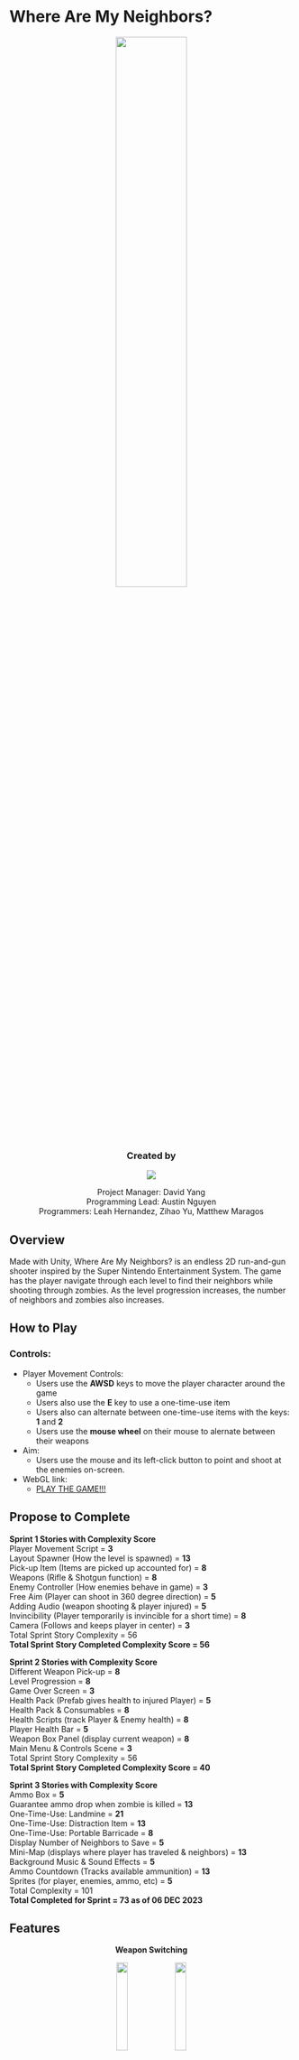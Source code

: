 # Where Are My Neighbors?
<p align=center>
 <img src ="https://github.com/comp159/final-project-2d-2023-gobbledygook-games/assets/127431288/b763d589-70c7-4f59-96f6-c3e277855b84" width = 50%> 
</p>

<h3 align=center><b>Created by</b></h3> 
<p align=center>
<img src="https://github.com/comp159/final-project-2d-2023-gobbledygook-games/assets/127431288/b3ad6fa0-2243-423f-8916-e73cbd423a18">
</p>
<p align=center>
Project Manager: David Yang </br>
Programming Lead: Austin Nguyen </br>
Programmers: Leah Hernandez, Zihao Yu, Matthew Maragos 
</p>


## Overview
Made with Unity, Where Are My Neighbors? is an endless 2D run-and-gun shooter inspired by the Super Nintendo Entertainment System. 
The game has the player navigate through each level to find their neighbors while shooting through zombies. As the level progression increases, the number of neighbors and zombies also increases. </br>

## How to Play
### Controls:
* Player Movement Controls:
  * Users use the **AWSD** keys to move the player character around the game
  * Users also use the **E** key to use a one-time-use item
  * Users also can alternate between one-time-use items with the keys: **1** and **2**
  * Users use the **mouse wheel** on their mouse to alernate between their weapons
* Aim:
  * Users use the mouse and its left-click button to point and shoot at the enemies on-screen.
* WebGL link:
  * [PLAY THE GAME!!!](https://comp159.github.io/final-project-2d-2023-gobbledygook-games/)

## Propose to Complete
**Sprint 1 Stories with Complexity Score**</br>
Player Movement Script = **3**</br>
Layout Spawner (How the level is spawned)	= **13**</br>
Pick-up Item (Items are picked up accounted for)	= **8**</br>
Weapons (Rifle & Shotgun function) = **8**</br>
Enemy Controller (How enemies behave in game)	= **3**</br>
Free Aim (Player can shoot in 360 degree direction)	= **5**</br>
Adding Audio (weapon shooting & player injured)	= **5**</br>
Invincibility (Player temporarily is invincible for a short time) =	**8**</br>
Camera (Follows and keeps player in center)	=	**3**</br>
Total Sprint Story Complexity = 56</br>
**Total Sprint Story Completed Complexity Score = 56**</br>

**Sprint 2 Stories with Complexity Score**</br>
Different Weapon Pick-up = **8**</br>
Level Progression = **8**</br>
Game Over Screen = **3**</br>
Health Pack (Prefab gives health to injured Player) = **5**</br>
Health Pack & Consumables = **8**</br>
Health Scripts (track Player & Enemy health) = **8**</br>
Player Health Bar = **5**</br>
Weapon Box Panel (display current weapon) = **8**</br>
Main Menu & Controls Scene	= **3**</br>
Total Sprint Story Complexity = 56</br>
**Total Sprint Story Completed Complexity Score = 40**</br>

**Sprint 3 Stories with Complexity Score**</br>
Ammo Box = **5**</br>
Guarantee ammo drop when zombie is killed	= **13**</br>
One-Time-Use: Landmine	= **21**</br>
One-Time-Use: Distraction Item	= **13**</br>
One-Time-Use: Portable Barricade	= **8**</br>
Display Number of Neighbors to Save	= **5**</br>
Mini-Map (displays where player has traveled & neighbors)	= **13**</br>
Background Music & Sound Effects	= **5**</br>
Ammo Countdown (Tracks available ammunition)	= **13**</br>
Sprites (for player, enemies, ammo, etc)	= **5**</br>
Total Complexity = 101</br>
**Total Completed for Sprint = 73 as of 06 DEC 2023**</br>

## Features

<p align=center><b>Weapon Switching</b></p>
<p align=center>
<img src="https://github.com/comp159/final-project-2d-2023-gobbledygook-games/assets/127431288/ce408f02-5d2a-42b8-8929-7682d71b3775" width = 20%>
<img src="https://github.com/comp159/final-project-2d-2023-gobbledygook-games/assets/127431288/77da9110-3454-4e38-b726-01682186074c" width = 20%>
</p>
<p align=center>
 Image above showcases the ability for players to alternate between their weapons
</p>

<p align=center><b>Guaranteed Ammo Drop</b></p>
<p align=center>
<img src="https://github.com/comp159/final-project-2d-2023-gobbledygook-games/assets/127431288/75d683d6-317c-4429-99ab-5e4636093028" width = 20%>
<img src="https://github.com/comp159/final-project-2d-2023-gobbledygook-games/assets/127431288/bbffc31a-7580-429c-ab61-4184a89a7793" width = 20%>
</p>
<p align=center>
 Image above showcases destroying an zombie with a specific weapon, yields ammunition of weapon type that destroyed the zombie
</p>

<p align=center><b>Level Progression</b></p>
<p align=center>
<img src="https://github.com/comp159/final-project-2d-2023-gobbledygook-games/assets/127431288/27a39e3b-10ae-4dcb-93d1-a431cbd82aad" width = 20%>
<img src="https://github.com/comp159/final-project-2d-2023-gobbledygook-games/assets/127431288/8ebc0799-9fdc-4d26-82bd-4f3c689b210b" width = 20%>
</p>
<p align=center>
 Image above showcases the collection of the final neighbor to save instantiates a door to advance to the next level.
</p>

<p align=center><b>Mini-Map</b></p>
<p align=center>
<img src="https://github.com/comp159/final-project-2d-2023-gobbledygook-games/assets/127431288/35c4fa8a-2fdc-4a61-8752-35d97d0a0961" width = 30%>
<img src="https://github.com/comp159/final-project-2d-2023-gobbledygook-games/assets/127431288/0b802d7e-f7fb-4662-82d7-98328a8e4b25" width = 30%>
<img src="https://github.com/comp159/final-project-2d-2023-gobbledygook-games/assets/127431288/bbb80e33-f2b4-4273-b366-06839ee26c43" width = 30%>
</p>
<p align=center>
 Image above showcases the mini-map that displays building the player has yet to enter and updates it, along with where neighbors are within buildings.
</p>

## Words of Wisdom
David: “*Sketch a visual design of the game prior to even writing a line of code. The visual provides a reference to build code towards the visual and make changes when necessary.*”

Zihao: “*Figure out the logic before writing a line of code specially if you are working with a member on your team, otherwise would cause problem if you have different idea or ways to do it.*”

Austin: “*Communication is important to make sure that everyone on the team is able to contribute effectively.*”

Leah: “*At one point some of the tasks had some layover so it was hard to not redo some of the code others had written.*”

Matthew: "*Getting used to GitHub is like learning to ride a bike – challenging at first, but with practice, it becomes second nature.*"

## References with Annotation
**Logo**:</br>
Logo was edited with GIMP and originally generated from [Looka](https://looka.com/editor/160530106)

**Audio Assets**:</br>
Shotgun audio was edited with Audacity and originally from [freesounds.org](https://freesound.org/people/JavierZumer/sounds/257234/)</br>
Rifle audio was edited with Audacity and originally from [freesounds.org](https://freesound.org/people/coolabc/sounds/569174/)</br>
Zombie audio was edited with Audacity and originally from [freesounds.org](https://freesound.org/people/alirabiei/sounds/491855/)</br>
Main menu music was edited with Audacity and originally from [freesounds.org](https://freesound.org/people/deadrobotmusic/sounds/570867/)</br>
Health Increase sound was edited with Audacity and originally from [here](https://www.sounds-resource.com/game_boy_advance/advancewars/sound/8850/)</br>
Landmine beeping audio was edited with Audacity and originally from [freesounds.org](https://freesound.org/people/PITCHEDsenses/sounds/488811/)</br>
Explosion audio was from [freesounds.org](https://freesound.org/people/derplayer/sounds/587190/)</br>
Player “Oof” sound was from [freesounds.org](https://freesound.org/people/fotoshop/sounds/47356/)</br>


**Sprites Assets**:</br>
Items & Weapons Sprite Sheet was edited with GIMP and originally from [here](https://www.spriters-resource.com/fullview/153551/)</br>
Landmine Sprite Sheet was edited with GIMP and originally from [here](https://www.spriters-resource.com/fullview/170478/)</br>
Rifle icon is originally from [iconfinder.com](https://www.iconfinder.com/icons/1743644/cartoon_gun_hunter_rifle_shotgun_war_weapon_icon)</br>
Shotgun icon was edited with GIMP and originally from [freepik.com](https://www.freepik.com/icon/shotgun_7445438)</br>
Exit Door is originally from [here](https://www.spriters-resource.com/fullview/32191/)</br>
Minimap background circle is originally from [bing.com](https://th.bing.com/th/id/R.30140326c79b99c92e5c2812bbc31090?rik=PVmQYeWjy6%2fNwg&riu=http%3a%2f%2fclipart-library.com%2fimages_k%2fshape-transparent%2fshape-transparent-7.png&ehk=HiPcLyXHhHF5IML5Y2YSheTlQ4gefHzBq94qYCd2VnU%3d&risl=&pid=ImgRaw&r=0)</br>
Explosion was taken from: COMP 159 2D Lab - Lab 3</br>
Keyboard image was edited with GIMP and taken from [here](https://t4.ftcdn.net/jpg/04/27/48/01/360_F_427480164_e44iMshBoPt2GTIuMhfvhxgNCcaFi9bC.jpg)</br>
Mouse image was edited with GIMP and taken from [here](https://static3.depositphotos.com/1000410/139/v/450/depositphotos_1390005-stock-illustration-computer-mouse.jpg)
